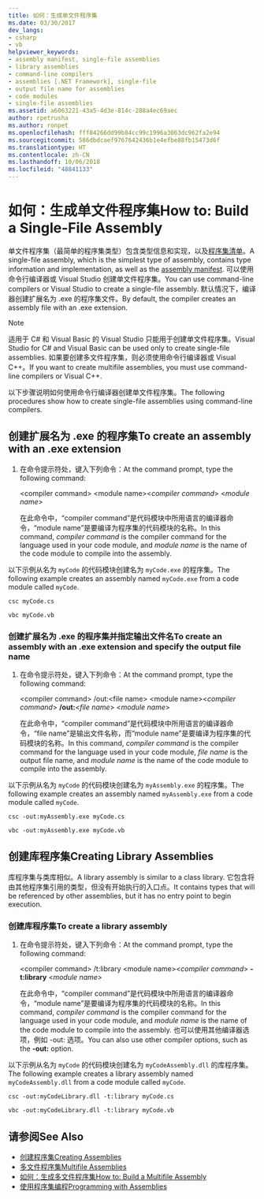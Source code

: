 ```yaml
---
title: 如何：生成单文件程序集
ms.date: 03/30/2017
dev_langs:
- csharp
- vb
helpviewer_keywords:
- assembly manifest, single-file assemblies
- library assemblies
- command-line compilers
- assemblies [.NET Framework], single-file
- output file name for assemblies
- code modules
- single-file assemblies
ms.assetid: a6063221-43a5-4d3e-814c-288a4ec69aec
author: rpetrusha
ms.author: ronpet
ms.openlocfilehash: fff84266dd99b84cc99c1996a3063dc962fa2e94
ms.sourcegitcommit: 586dbdcaef9767642436b1e4efbe88fb15473d6f
ms.translationtype: HT
ms.contentlocale: zh-CN
ms.lasthandoff: 10/06/2018
ms.locfileid: "48841133"
---
```

# <a name="how-to-build-a-single-file-assembly"></a><span data-ttu-id="2a013-102">如何：生成单文件程序集</span><span class="sxs-lookup"><span data-stu-id="2a013-102">How to: Build a Single-File Assembly</span></span>

<span data-ttu-id="2a013-103">单文件程序集（最简单的程序集类型）包含类型信息和实现，以及[程序集清单](../../../docs/framework/app-domains/assembly-manifest.md)。</span><span class="sxs-lookup"><span data-stu-id="2a013-103">A single-file assembly, which is the simplest type of assembly, contains type information and implementation, as well as the [assembly manifest](../../../docs/framework/app-domains/assembly-manifest.md).</span></span> <span data-ttu-id="2a013-104">可以使用命令行编译器或 Visual Studio 创建单文件程序集。</span><span class="sxs-lookup"><span data-stu-id="2a013-104">You can use command-line compilers or Visual Studio to create a single-file assembly.</span></span> <span data-ttu-id="2a013-105">默认情况下，编译器创建扩展名为 .exe 的程序集文件。</span><span class="sxs-lookup"><span data-stu-id="2a013-105">By default, the compiler creates an assembly file with an .exe extension.</span></span>

> [!NOTE]
> <span data-ttu-id="2a013-106">适用于 C# 和 Visual Basic 的 Visual Studio 只能用于创建单文件程序集。</span><span class="sxs-lookup"><span data-stu-id="2a013-106">Visual Studio for C# and Visual Basic can be used only to create single-file assemblies.</span></span> <span data-ttu-id="2a013-107">如果要创建多文件程序集，则必须使用命令行编译器或 Visual C++。</span><span class="sxs-lookup"><span data-stu-id="2a013-107">If you want to create multifile assemblies, you must use command-line compilers or Visual C++.</span></span>

<span data-ttu-id="2a013-108">以下步骤说明如何使用命令行编译器创建单文件程序集。</span><span class="sxs-lookup"><span data-stu-id="2a013-108">The following procedures show how to create single-file assemblies using command-line compilers.</span></span>

## <a name="to-create-an-assembly-with-an-exe-extension"></a><span data-ttu-id="2a013-109">创建扩展名为 .exe 的程序集</span><span class="sxs-lookup"><span data-stu-id="2a013-109">To create an assembly with an .exe extension</span></span>

1.  <span data-ttu-id="2a013-110">在命令提示符处，键入下列命令：</span><span class="sxs-lookup"><span data-stu-id="2a013-110">At the command prompt, type the following command:</span></span>

     <span data-ttu-id="2a013-111">\<compiler command> \<module name></span><span class="sxs-lookup"><span data-stu-id="2a013-111">\<*compiler command*> \<*module name*></span></span>

     <span data-ttu-id="2a013-112">在此命令中，“compiler command”是代码模块中所用语言的编译器命令，“module name”是要编译为程序集的代码模块的名称。</span><span class="sxs-lookup"><span data-stu-id="2a013-112">In this command, *compiler command* is the compiler command for the language used in your code module, and *module name* is the name of the code module to compile into the assembly.</span></span>

 <span data-ttu-id="2a013-113">以下示例从名为 `myCode` 的代码模块创建名为 `myCode.exe` 的程序集。</span><span class="sxs-lookup"><span data-stu-id="2a013-113">The following example creates an assembly named `myCode.exe` from a code module called `myCode`.</span></span>

```console
csc myCode.cs
```

```console
vbc myCode.vb
```

### <a name="to-create-an-assembly-with-an-exe-extension-and-specify-the-output-file-name"></a><span data-ttu-id="2a013-114">创建扩展名为 .exe 的程序集并指定输出文件名</span><span class="sxs-lookup"><span data-stu-id="2a013-114">To create an assembly with an .exe extension and specify the output file name</span></span>

1.  <span data-ttu-id="2a013-115">在命令提示符处，键入下列命令：</span><span class="sxs-lookup"><span data-stu-id="2a013-115">At the command prompt, type the following command:</span></span>

     <span data-ttu-id="2a013-116">\<compiler command> /out:\<file name> \<module name></span><span class="sxs-lookup"><span data-stu-id="2a013-116">\<*compiler command*> **/out:**\<*file name*> \<*module name*></span></span>

     <span data-ttu-id="2a013-117">在此命令中，“compiler command”是代码模块中所用语言的编译器命令，“file name”是输出文件名称，而“module name”是要编译为程序集的代码模块的名称。</span><span class="sxs-lookup"><span data-stu-id="2a013-117">In this command, *compiler command* is the compiler command for the language used in your code module, *file name* is the output file name, and *module name* is the name of the code module to compile into the assembly.</span></span>

 <span data-ttu-id="2a013-118">以下示例从名为 `myCode` 的代码模块创建名为 `myAssembly.exe` 的程序集。</span><span class="sxs-lookup"><span data-stu-id="2a013-118">The following example creates an assembly named `myAssembly.exe` from a code module called `myCode`.</span></span>

```console
csc -out:myAssembly.exe myCode.cs
```

```console
vbc -out:myAssembly.exe myCode.vb
```

## <a name="creating-library-assemblies"></a><span data-ttu-id="2a013-119">创建库程序集</span><span class="sxs-lookup"><span data-stu-id="2a013-119">Creating Library Assemblies</span></span>
 <span data-ttu-id="2a013-120">库程序集与类库相似。</span><span class="sxs-lookup"><span data-stu-id="2a013-120">A library assembly is similar to a class library.</span></span> <span data-ttu-id="2a013-121">它包含将由其他程序集引用的类型，但没有开始执行的入口点。</span><span class="sxs-lookup"><span data-stu-id="2a013-121">It contains types that will be referenced by other assemblies, but it has no entry point to begin execution.</span></span>

### <a name="to-create-a-library-assembly"></a><span data-ttu-id="2a013-122">创建库程序集</span><span class="sxs-lookup"><span data-stu-id="2a013-122">To create a library assembly</span></span>

1.  <span data-ttu-id="2a013-123">在命令提示符处，键入下列命令：</span><span class="sxs-lookup"><span data-stu-id="2a013-123">At the command prompt, type the following command:</span></span>

     <span data-ttu-id="2a013-124">\<compiler command> /t:library \<module name></span><span class="sxs-lookup"><span data-stu-id="2a013-124">\<*compiler command*> **-t:library** \<*module name*></span></span>

     <span data-ttu-id="2a013-125">在此命令中，“compiler command”是代码模块中所用语言的编译器命令，“module name”是要编译为程序集的代码模块的名称。</span><span class="sxs-lookup"><span data-stu-id="2a013-125">In this command, *compiler command* is the compiler command for the language used in your code module, and *module name* is the name of the code module to compile into the assembly.</span></span> <span data-ttu-id="2a013-126">也可以使用其他编译器选项，例如 -out: 选项。</span><span class="sxs-lookup"><span data-stu-id="2a013-126">You can also use other compiler options, such as the **-out:** option.</span></span>

 <span data-ttu-id="2a013-127">以下示例从名为 `myCode` 的代码模块创建名为 `myCodeAssembly.dll` 的库程序集。</span><span class="sxs-lookup"><span data-stu-id="2a013-127">The following example creates a library assembly named `myCodeAssembly.dll` from a code module called `myCode`.</span></span>

```console
csc -out:myCodeLibrary.dll -t:library myCode.cs
```

```console
vbc -out:myCodeLibrary.dll -t:library myCode.vb
```

## <a name="see-also"></a><span data-ttu-id="2a013-128">请参阅</span><span class="sxs-lookup"><span data-stu-id="2a013-128">See Also</span></span>

- [<span data-ttu-id="2a013-129">创建程序集</span><span class="sxs-lookup"><span data-stu-id="2a013-129">Creating Assemblies</span></span>](../../../docs/framework/app-domains/create-assemblies.md)
- [<span data-ttu-id="2a013-130">多文件程序集</span><span class="sxs-lookup"><span data-stu-id="2a013-130">Multifile Assemblies</span></span>](../../../docs/framework/app-domains/multifile-assemblies.md)
- [<span data-ttu-id="2a013-131">如何：生成多文件程序集</span><span class="sxs-lookup"><span data-stu-id="2a013-131">How to: Build a Multifile Assembly</span></span>](../../../docs/framework/app-domains/how-to-build-a-multifile-assembly.md)
- [<span data-ttu-id="2a013-132">使用程序集编程</span><span class="sxs-lookup"><span data-stu-id="2a013-132">Programming with Assemblies</span></span>](../../../docs/framework/app-domains/programming-with-assemblies.md)